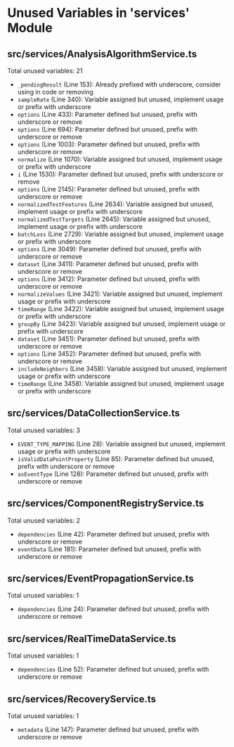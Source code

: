 # Unused Variables in 'services' Module

## src/services/AnalysisAlgorithmService.ts

Total unused variables: 21

- `_pendingResult` (Line 153): Already prefixed with underscore, consider using in code or removing
- `sampleRate` (Line 340): Variable assigned but unused, implement usage or prefix with underscore
- `options` (Line 433): Parameter defined but unused, prefix with underscore or remove
- `options` (Line 694): Parameter defined but unused, prefix with underscore or remove
- `options` (Line 1003): Parameter defined but unused, prefix with underscore or remove
- `normalize` (Line 1070): Variable assigned but unused, implement usage or prefix with underscore
- `i` (Line 1530): Parameter defined but unused, prefix with underscore or remove
- `options` (Line 2145): Parameter defined but unused, prefix with underscore or remove
- `normalizedTestFeatures` (Line 2634): Variable assigned but unused, implement usage or prefix with underscore
- `normalizedTestTargets` (Line 2645): Variable assigned but unused, implement usage or prefix with underscore
- `batchLoss` (Line 2729): Variable assigned but unused, implement usage or prefix with underscore
- `options` (Line 3049): Parameter defined but unused, prefix with underscore or remove
- `dataset` (Line 3411): Parameter defined but unused, prefix with underscore or remove
- `options` (Line 3412): Parameter defined but unused, prefix with underscore or remove
- `normalizeValues` (Line 3421): Variable assigned but unused, implement usage or prefix with underscore
- `timeRange` (Line 3422): Variable assigned but unused, implement usage or prefix with underscore
- `groupBy` (Line 3423): Variable assigned but unused, implement usage or prefix with underscore
- `dataset` (Line 3451): Parameter defined but unused, prefix with underscore or remove
- `options` (Line 3452): Parameter defined but unused, prefix with underscore or remove
- `includeNeighbors` (Line 3458): Variable assigned but unused, implement usage or prefix with underscore
- `timeRange` (Line 3458): Variable assigned but unused, implement usage or prefix with underscore

## src/services/DataCollectionService.ts

Total unused variables: 3

- `EVENT_TYPE_MAPPING` (Line 28): Variable assigned but unused, implement usage or prefix with underscore
- `isValidDataPointProperty` (Line 85): Parameter defined but unused, prefix with underscore or remove
- `asEventType` (Line 128): Parameter defined but unused, prefix with underscore or remove

## src/services/ComponentRegistryService.ts

Total unused variables: 2

- `dependencies` (Line 42): Parameter defined but unused, prefix with underscore or remove
- `eventData` (Line 181): Parameter defined but unused, prefix with underscore or remove

## src/services/EventPropagationService.ts

Total unused variables: 1

- `dependencies` (Line 24): Parameter defined but unused, prefix with underscore or remove

## src/services/RealTimeDataService.ts

Total unused variables: 1

- `dependencies` (Line 52): Parameter defined but unused, prefix with underscore or remove

## src/services/RecoveryService.ts

Total unused variables: 1

- `metadata` (Line 147): Parameter defined but unused, prefix with underscore or remove

